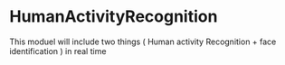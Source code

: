 # HumanActivityRecognition
This moduel will include two things ( Human activity Recognition + face identification ) in real time
